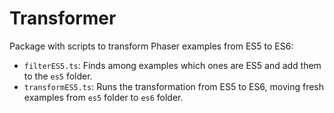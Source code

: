 # Transformer

Package with scripts to transform Phaser examples from ES5 to ES6:

-   `filterES5.ts`: Finds among examples which ones are ES5 and add them to the `es5` folder.
-   `transformES5.ts`: Runs the transformation from ES5 to ES6, moving fresh examples from `es5` folder to `es6` folder.
